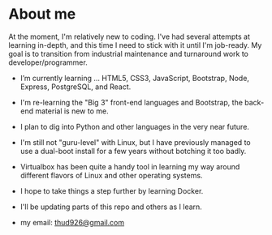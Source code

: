 # About me

At the moment, I'm relatively new to coding.  I've had several attempts at learning in-depth, and this time I need to stick with it until I'm job-ready.
My goal is to transition from industrial maintenance and turnaround work to developer/programmer.

-  I’m currently learning ... HTML5, CSS3, JavaScript, Bootstrap, Node, Express, PostgreSQL, and React.
-  I'm re-learning the "Big 3" front-end languages and Bootstrap, the back-end material is new to me.
-  I plan to dig into Python and other languages in the very near future.
-  I'm still not "guru-level" with Linux, but I have previously managed to use a dual-boot install for a few years without botching it too badly.

-  Virtualbox has been quite a handy tool in learning my way around different flavors of Linux and other operating systems.

-  I hope to take things a step further by learning Docker.

-  I'll be updating parts of this repo and others as I learn.
-  my email: thud926@gmail.com

